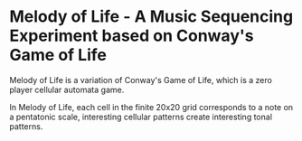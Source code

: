 # Melody of Life - A Music Sequencing Experiment based on Conway's Game of Life

Melody of Life is a variation of Conway's Game of Life, which is a zero player
cellular automata game.

In Melody of Life, each cell in the finite 20x20 grid corresponds to a note on
a pentatonic scale, interesting cellular patterns create interesting tonal
patterns.
